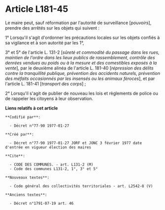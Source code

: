 # Article L181-45

Le maire peut, sauf réformation par l'autorité de surveillance [*pouvoirs*], prendre des arrêtés sur les objets qui suivent :

1° Lorsqu'il s'agit d'ordonner les précautions locales sur les objets confiés à sa vigilance et à son autorité par les 1°,

3° et 5° de l'article L. 131-2 [*sûreté et commodité du passage dans les rues, maintien de l'ordre dans les lieux publics de
rassemblement, contrôle des denrées vendues au poids ou à la mesure et des comestibles exposés à la vente*], par le deuxième
alinéa de l'article L. 181-40 [*répression des délits contre la tranquillité publique, prévention des accidents naturels,
prévention des méfaits occasionnés par les insensés ou les animaux féroces*], et par l'article L. 181-41 [*transport des
corps*] ; 

2° Lorsqu'il s'agit de publier de nouveau les lois et règlements de police ou de rappeler les citoyens à leur observation.

**Liens relatifs à cet article**

	**Codifié par**:

	  - Décret n°77-90 1977-01-27

	**Créé par**:

	  - Décret n°77-90 1977-01-27 JORF et JONC 3 février 1977 date d'entrée en vigueur élection des maires

	**Cite**:

	  - CODE DES COMMUNES. - art. L131-2 (M)
	  - Code des communes L131-2, 1°, 3° et 5°

	**Nouveaux textes**:

	  - Code général des collectivités territoriales - art. L2542-8 (V)

	**Anciens textes**:

	  - Décret n°1791-07-19 art. 46
